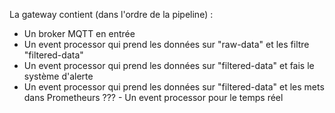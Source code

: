 La gateway contient (dans l'ordre de la pipeline) :
- Un broker MQTT en entrée
- Un event processor qui prend les données sur "raw-data" et les filtre "filtered-data"
- Un event processor qui prend les données sur "filtered-data" et fais le système d'alerte
- Un event processor qui prend les données sur "filtered-data" et les mets dans Prometheurs
??? - Un event processor pour le temps réel